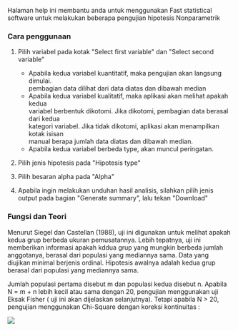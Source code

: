 Halaman help ini membantu anda untuk menggunakan Fast statistical software untuk melakukan beberapa pengujian hipotesis Nonparametrik

### Cara penggunaan 

1. Pilih variabel pada kotak "Select first variable" dan "Select second variable" <br/>
 	- Apabila kedua variabel kuantitatif, maka pengujian akan langsung dimulai. <br/>
	  pembagian data dilihat dari data diatas dan dibawah median<br/>
	- Apabila kedua variabel kualitatif, maka aplikasi akan melihat apakah kedua <br/>
	  variabel berbentuk dikotomi. Jika dikotomi, pembagian data berasal dari kedua <br/>
	  kategori variabel. Jika tidak dikotomi, aplikasi akan menampilkan kotak isisan<br/>
	  manual berapa jumlah data diatas dan dibawah median.<br/>
	- Apabila kedua variabel berbeda type, akan muncul peringatan.<br/>
	
2. Pilih jenis hipotesis pada "Hipotesis type"

3. Pilih besaran alpha pada "Alpha"

4. Apabila ingin melakukan unduhan hasil analisis, silahkan pilih jenis output pada bagian "Generate summary", lalu tekan "Download"


### Fungsi dan Teori

Menurut Siegel dan Castellan (1988), uji ini digunakan untuk melihat apakah kedua grup  berbeda ukuran pemusatannya. Lebih tepatnya, uji ini  memberikan informasi apakah kddua grup  yang mungkin berbeda jumlah anggotanya, berasal dari populasi yang mediannya sama. Data yang diujikan minimal berjenis ordinal.  Hipotesis awalnya adalah kedua grup berasal dari populasi yang mediannya sama. 

Jumlah populasi pertama disebut m dan populasi kedua disebut n. Apabila N =  m + n lebih kecil atau sama dengan 20, pengujian menggunakan uji Eksak Fisher ( uji ini akan dijelaskan selanjutnya). Tetapi apabila N > 20, pengujian menggunakan Chi-Square dengan koreksi kontinuitas :

![](figures/nonpar/median.png)<br/> 



